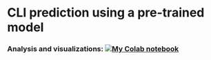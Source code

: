 # CLI prediction using a pre-trained model



### Analysis and visualizations: [![My Colab notebook](https://colab.research.google.com/assets/colab-badge.svg)](https://colab.research.google.com/drive/1ULKTct4MSR4YT-V9KVnnGR10cbwAPzn3?usp=sharing) 
